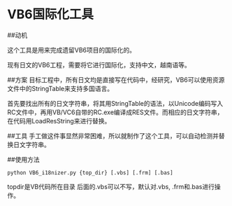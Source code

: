 VB6国际化工具
=============
##动机

这个工具是用来完成遗留VB6项目的国际化的。

现有日文的VB6工程，需要将它进行国际化，支持中文，越南语等。

##方案
目标工程中，所有日文均是直接写在代码中，经研究，VB6可以使用资源文件中的StringTable来支持多国语言。

首先要找出所有的日文字符串，将其用StringTable的语法，以Unicode编码写入RC文件中，再用VB/VC6自带的RC.exe编译成RES文件。而相应的日文字符串，在代码用LoadResString来进行替换。

##工具
手工做这件事显然非常困难，所以就制作了这个工具，可以自动检测并替换日文字符串。

##使用方法

    python VB6_i18nizer.py {top_dir} [.vbs] [.frm] [.bas]

topdir是VB代码所在目录
后面的.vbs可以不写，默认对.vbs, .frm和.bas进行操作。

